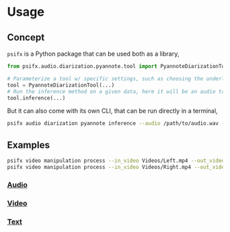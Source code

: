 # Usage

## Concept

`psifx` is a Python package that can be used both as a library,
```python
from psifx.audio.diarization.pyannote.tool import PyannoteDiarizationTool

# Parameterize a tool w/ specific settings, such as choosing the underlying neural network, etc.
tool = PyannoteDiarizationTool(...)
# Run the inference method on a given data, here it will be an audio track for example.
tool.inference(...)
```
But it can also come with its own CLI, that can be run directly in a terminal,
```bash
psifx audio diarization pyannote inference --audio /path/to/audio.wav --diarization /path/to/diarization.rttm
```

## Examples

```bash
psifx video manipulation process --in_video Videos/Left.mp4 --out_video Videos/Left.processed.mp4  --start 18 --end 210 --x_min 1347 --y_min 459 --x_max 2553 --y_max 1898 --overwrite
psifx video manipulation process --in_video Videos/Right.mp4 --out_video Videos/Right.processed.mp4  --start 18 --end 210 --x_min 1358 --y_min 435 --x_max 2690 --y_max 2049 --overwrite
```

### [Audio](audio.md)

### [Video](video.md)

### [Text](text.md)